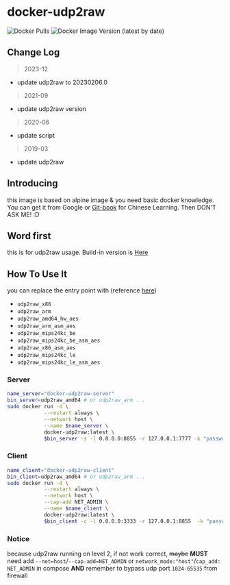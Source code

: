 # docker-udp2raw

![Docker Pulls](https://img.shields.io/docker/pulls/dogbutcat/docker-udp2raw) ![Docker Image Version (latest by date)](https://img.shields.io/docker/v/dogbutcat/docker-udp2raw)

## Change Log

> 2023-12

- update udp2raw to 20230206.0

> 2021-09

- update udp2raw version

> 2020-06

- update script

> 2019-03

- update udp2raw

## Introducing

this image is based on alpine image & you need basic docker knowledge. You can get it from Google or [Git-book](https://yeasy.gitbooks.io/docker_practice/) for Chinese Learning. Then DON'T ASK ME! :D

## Word first

this is for udp2raw usage. Build-in version is [Here](https://github.com/wangyu-/udp2raw/releases/tag/20230206.0)

## How To Use It

you can replace the entry point with (reference [here](https://docs.docker.com/engine/reference/run/#entrypoint-default-command-to-execute-at-runtime))

- `udp2raw_x86`
- `udp2raw_arm`
- `udp2raw_amd64_hw_aes`
- `udp2raw_arm_asm_aes`
- `udp2raw_mips24kc_be`
- `udp2raw_mips24kc_be_asm_aes`
- `udp2raw_x86_asm_aes`
- `udp2raw_mips24kc_le`
- `udp2raw_mips24kc_le_asm_aes`

### Server

```sh
name_server="docker-udp2raw-server"
bin_server=udp2raw_amd64 # or udp2raw_arm ...
sudo docker run -d \
            --restart always \
            --network host \
            --name $name_server \
            docker-udp2raw:latest \
            $bin_server -s -l 0.0.0.0:8855 -r 127.0.0.1:7777 -k "passwds" --raw-mode icmp --fix-gro --sock-buf 10240 --cipher-mode xor --auth-mode simple
```

### Client

```sh
name_client="docker-udp2raw-client"
bin_client=udp2raw_amd64 # or udp2raw_arm ...
sudo docker run -d \
            --restart always \
            --network host \
            --cap-add NET_ADMIN \
            --name $name_client \
            docker-udp2raw:latest \
            $bin_client -c -l 0.0.0.0:3333 -r 127.0.0.1:8855  -k "passwds" --raw-mode icmp --fix-gro --sock-buf 10240 --cipher-mode xor --auth-mode simple
```

### Notice

because udp2raw running on level 2, if not work correct, ~~maybe~~ **MUST** need add `--net=host`/`--cap-add=NET_ADMIN` or `network_mode:"host"`/`cap_add: NET_ADMIN` in compose **AND** remember to bypass udp port `1024-65535` from firewall
